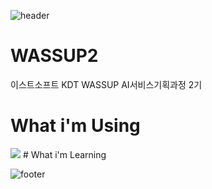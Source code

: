 ![header](https://capsule-render.vercel.app/api?type=waving&color=auto&height=250&section=header&text=Yehyung&fontSize=50&fontcolor=#ece6cc)

# WASSUP2
이스트소프트 KDT WASSUP AI서비스기획과정 2기

# What i'm Using
<img src="https://img.shields.io/badge/Gmail-D14836?style=for-the-badge&logo=gmail&logoColor=white">
# What i'm Learning

![footer](https://capsule-render.vercel.app/api?type=waving&color=auto&height=250&section=footer&fontSize=30&fontcolor=#ece6cc)
